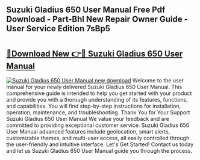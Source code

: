 ## Suzuki Gladius 650 User Manual Free Pdf Download - Part-Bhl New Repair Owner Guide - User Service Edition 7sBp5

# <h2><a href="http://bc70961.oget.top/?id=Suzuki+Gladius+650+User+Manual">🔗Download New 👉🔴 Suzuki Gladius 650 User Manual</a></h2>

[![Suzuki Gladius 650 User Manual new download](https://i.imgur.com/5g1atiW.png)](http://bc70961.oget.top/?id=Suzuki+Gladius+650+User+Manual)
Welcome to the user manual for your newly delivered Suzuki Gladius 650 User Manual. This comprehensive guide is intended to help you get started with your product and provide you with a thorough understanding of its features, functions, and capabilities. You will find step-by-step instructions for installation, operation, maintenance, and troubleshooting. Thank You for Your Support Suzuki Gladius 650 User Manual We value your feedback and are committed to providing exceptional customer service. Suzuki Gladius 650 User Manual advanced features include geolocation, smart alerts, customizable themes, and multi-user access, all easily controlled through the user-friendly and intuitive interface. Let's Get Started! Contact us today and let us Suzuki Gladius 650 User Manual guide you through the process.

